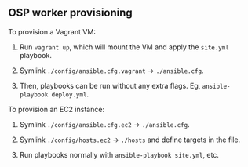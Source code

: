 ## OSP worker provisioning

To provision a Vagrant VM:

1. Run `vagrant up`, which will mount the VM and apply the `site.yml` playbook.

1. Symlink `./config/ansible.cfg.vagrant` -> `./ansible.cfg`.

1. Then, playbooks can be run without any extra flags. Eg, `ansible-playbook deploy.yml`.

To provision an EC2 instance:

1. Symlink `./config/ansible.cfg.ec2` -> `./ansible.cfg`.

1. Symlink `./config/hosts.ec2` -> `./hosts` and define targets in the file.

1. Run playbooks normally with `ansible-playbook site.yml`, etc.
